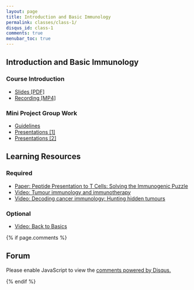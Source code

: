```yaml
---
layout: page
title: Introduction and Basic Immunology
permalink: classes/class-1/
disqus_id: class-1
comments: true
menubar_toc: true
---
```


## Introduction and Basic Immunology

### Course Introduction

- [Slides [PDF]](http://www.cbs.dtu.dk/courses/27685.imm/presentations/Carol/Course_Introduction_2021.pdf)
- [Recording [MP4]](http://www.cbs.dtu.dk/courses/27685.imm/recordings/22145_2021/Introduction_IB.mp4)

### Mini Project Group Work

- [Guidelines](https://teaching.healthtech.dtu.dk/22145/index.php/Micro_Project_on_Basic_Immunology)
- [Presentations [1]](http://www.cbs.dtu.dk/courses/27685.imm/recordings/22145_2021/Group_Presentations_day1part1.mp4)
- [Presentations [2]](http://www.cbs.dtu.dk/courses/27685.imm/recordings/22145_2021/Group_Presentations_day1part2.mp4)

## Learning Resources

### Required

- [Paper: Peptide Presentation to T Cells: Solving the Immunogenic Puzzle](https://onlinelibrary.wiley.com/doi/abs/10.1002/bies.201900200)
- [Video: Tumour immunology and immunotherapy](https://www.youtube.com/watch?v=K09xzIQ8zsg)
- [Video: Decoding cancer immunology: Hunting hidden tumours](https://www.youtube.com/watch?v=vponeaNiewE)

### Optional

- [Video: Back to Basics](https://www.youtube.com/watch?v=fSEFXl2XQpc)

{% if page.comments %}

## Forum

<div id="disqus_thread"></div>
<script>

    var disqus_config = function () {
      this.page.url = '{{ page.url | absolute_url }}';
      this.page.identifier = '{{ page.disqus_id }}';
    };

    (function() { // DON'T EDIT BELOW THIS LINE
    var d = document, s = d.createElement('script');
    s.src = 'https://inmunoinformatics.disqus.com/embed.js';
    s.setAttribute('data-timestamp', +new Date());
    (d.head || d.body).appendChild(s);
    })();

</script>
<noscript>Please enable JavaScript to view the <a href="https://disqus.com/?ref_noscript">comments powered by Disqus.</a></noscript>

<script id="dsq-count-scr" src="//inmunoinformatics.disqus.com/count.js" async></script>
{% endif %}